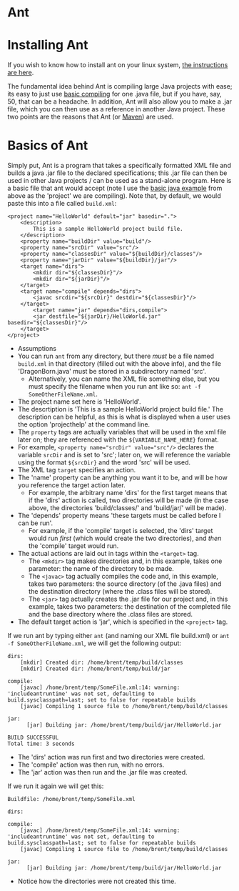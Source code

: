 # Ant

# Installing Ant

If you wish to know how to install ant on your linux system, [the instructions are here](ubuntu/server_build?id=installing-apache-ant).

The fundamental idea behind Ant is compiling large Java projects with ease; its easy to just use [basic compiling](learn_to_code/java/java_basics?id=basic-compiling) for one .java file, but if you have, say, 50, that can be a headache. In addition, Ant will also allow you to make a .jar file, which you can then use as a reference in another Java project. These two points are the reasons that Ant (or [Maven](learn_to_code/java/java_basics?id=compiling-with-maven)) are used.

# Basics of Ant

Simply put, Ant is a program that takes a specifically formatted XML file and builds a java .jar file to the declared specifications; this .jar file can then be used in other Java projects / can be used as a stand-alone program. Here is a basic file that ant would accept (note I use the [basic java example](learn_to_code/java/java_basics?id=basic-file-setup-first-java-program) from above as the 'project' we are compiling). Note that, by default, we would paste this into a file called `build.xml`:

```
<project name="HelloWorld" default="jar" basedir=".">
	<description>
		This is a sample HelloWorld project build file.
	</description>
	<property name="buildDir" value="build"/>
	<property name="srcDir" value="src"/>
	<property name="classesDir" value="${buildDir}/classes"/>
	<property name="jarDir" value="${buildDir}/jar"/>
	<target name="dirs">
		<mkdir dir="${classesDir}"/>
		<mkdir dir="${jarDir}"/>
	</target>
	<target name="compile" depends="dirs">
		<javac srcdir="${srcDir}" destdir="${classesDir}"/>
	</target>
		<target name="jar" depends="dirs,compile">
		<jar destfile="${jarDir}/HelloWorld.jar" basedir="${classesDir}"/>
	</target>
</project>
```
* Assumptions
 * You can run `ant` from any directory, but there *must* be a file named `build.xml` in that directory (filled out with the above info), and the file 'DragonBorn.java' must be stored in a subdirectory named 'src'.
   * Alternatively, you can name the XML file something else, but you must specify the filename when you run ant like so: `ant -f SomeOtherFileName.xml`.
* The project name set here is 'HelloWorld'.
* The descrtiption is 'This is a sample HelloWorld project build file.' The description can be helpful, as this is what is displayed when a user uses the option 'projecthelp' at the command line.
* The `property` tags are actually variables that will be used in the xml file later on; they are referenced with the `${VARIABLE_NAME_HERE}` format.
 * For example, `<property name="srcDir" value="src"/>` declares the variable `srcDir` and is set to 'src'; later on, we will reference the variable using the format `${srcDir}` and the word 'src' will be used.
* The XML tag `target` specifies an action.
 * The 'name' property can be anything you want it to be, and will be how you reference the target action later.
   * For example, the arbitrary name 'dirs' for the first target means that if the 'dirs' action is called, two directories will be made (in the case above, the directories 'build/classes/' and 'build/jar/' will be made).
 * The 'depends' property means 'these targets must be called before I can be run'.
   * For example, if the 'compile' target is selected, the 'dirs' target would run _first_ (which would create the two directories), and _then_ the 'compile' target would run.
 * The actual actions are laid out in tags within the `<target>` tag.
   * The `<mkdir>` tag makes directories and, in this example, takes one parameter: the name of the directory to be made.
   * The `<javac>` tag actually compiles the code and, in this example, takes two parameters: the source directory (of the .java files) and the destination directory (where the .class files will be stored).
   * The `<jar>` tag actually creates the .jar file for our project and, in this example, takes two parameters: the destination of the completed file and the base directory where the .class files are stored.
* The default target action is 'jar', which is specified in the `<project>` tag.


If we run ant by typing either `ant` (and naming our XML file build.xml) or `ant -f SomeOtherFileName.xml`, we will get the following output:


```
dirs:
    [mkdir] Created dir: /home/brent/temp/build/classes
    [mkdir] Created dir: /home/brent/temp/build/jar

compile:
    [javac] /home/brent/temp/SomeFile.xml:14: warning: 'includeantruntime' was not set, defaulting to build.sysclasspath=last; set to false for repeatable builds
    [javac] Compiling 1 source file to /home/brent/temp/build/classes

jar:
      [jar] Building jar: /home/brent/temp/build/jar/HelloWorld.jar

BUILD SUCCESSFUL
Total time: 3 seconds
```
* The 'dirs' action was run first and two directories were created.
* The 'compile' action was then run, with no errors.
* The 'jar' action was then run and the .jar file was created.

If we run it again we will get this:

```
Buildfile: /home/brent/temp/SomeFile.xml

dirs:

compile:
    [javac] /home/brent/temp/SomeFile.xml:14: warning: 'includeantruntime' was not set, defaulting to build.sysclasspath=last; set to false for repeatable builds
    [javac] Compiling 1 source file to /home/brent/temp/build/classes

jar:
      [jar] Building jar: /home/brent/temp/build/jar/HelloWorld.jar
```
* Notice how the directories were not created this time.


